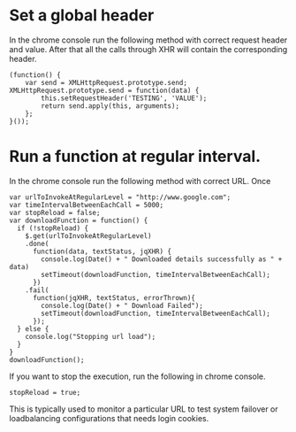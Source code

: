 
# Set a global header

In the chrome console run the following method with correct request header and value. After that all the calls through XHR will contain the corresponding header.

```
(function() {
    var send = XMLHttpRequest.prototype.send;    XMLHttpRequest.prototype.send = function(data) {
        this.setRequestHeader('TESTING', 'VALUE');
        return send.apply(this, arguments);
    };
}());
```

# Run a function at regular interval.

In the chrome console run the following method with correct URL. Once 
```
var urlToInvokeAtRegularLevel = "http://www.google.com";
var timeIntervalBetweenEachCall = 5000;
var stopReload = false;
var downloadFunction = function() {
  if (!stopReload) {
    $.get(urlToInvokeAtRegularLevel)
    .done(
      function(data, textStatus, jqXHR) {
        console.log(Date() + " Downloaded details successfully as " + data)
        setTimeout(downloadFunction, timeIntervalBetweenEachCall);
      })
    .fail(
      function(jqXHR, textStatus, errorThrown){ 
        console.log(Date() + " Download Failed");
        setTimeout(downloadFunction, timeIntervalBetweenEachCall);
      });
  } else {
    console.log("Stopping url load");
  }
}
downloadFunction();
```
If you want to stop the execution, run the following in chrome console.
```
stopReload = true;
```
This is typically used to monitor a particular URL to test system failover or loadbalancing configurations that needs login cookies.

